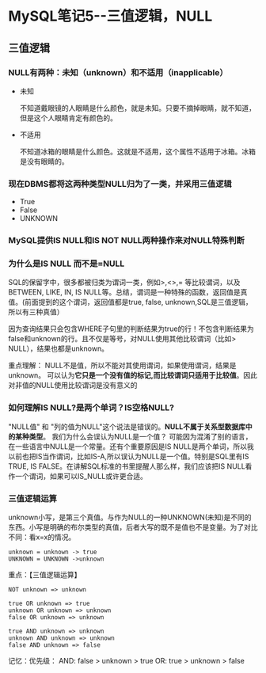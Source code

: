 # MySQL笔记5--三值逻辑，NULL

## 三值逻辑

### NULL有两种：未知（unknown）和不适用（inapplicable）

* 未知

  不知道戴眼镜的人眼睛是什么颜色，就是未知。只要不摘掉眼睛，就不知道，但是这个人眼睛肯定有颜色的。

* 不适用

  不知道冰箱的眼睛是什么颜色。这就是不适用，这个属性不适用于冰箱。冰箱是没有眼睛的。

### 现在DBMS都将这两种类型NULL归为了一类，并采用三值逻辑

* True
* False
* UNKNOWN

### MySQL提供IS NULL和IS NOT NULL两种操作来对NULL特殊判断

### 为什么是IS NULL 而不是=NULL

SQL的保留字中，很多都被归类为谓词一类，例如>,<>,= 等比较谓词，以及BETWEEN, LIKE, IN, IS NULL等。总结，谓词是一种特殊的函数，返回值是真值。(前面提到的这个谓词，返回值都是true, false, unknown,SQL是三值逻辑，所以有三种真值）

因为查询结果只会包含WHERE子句里的判断结果为true的行！不包含判断结果为false和unknown的行。且不仅是等号，对NULL使用其他比较谓词（比如> NULL），结果也都是unknown。

重点理解：
NULL不是值，所以不能对其使用谓词，如果使用谓词，结果是unknown。
可以认为**它只是一个没有值的标记,而比较谓词只适用于比较值**。因此对非值的NULL使用比较谓词是没有意义的

### 如何理解IS NULL?是两个单词？IS空格NULL?

"NULL值" 和 "列的值为NULL"这个说法是错误的。**NULL不属于关系型数据库中的某种类型**。
我们为什么会误认为NULL是一个值？
可能因为混淆了别的语言，在一些语言中NULL是一个常量。还有个重要原因是IS NULL是两个单词，所以我以前也把IS当作谓词，比如IS-A,所以误认为NULL是一个值。特别是SQL里有IS TRUE, IS FALSE。在讲解SQL标准的书里提醒人那么样，我们应该把IS NULL看作一个谓词，如果可以IS_NULL或许更合适。

### 三值逻辑运算

unknown小写，是第三个真值。与作为NULL的一种UNKNOWN(未知)是不同的东西。小写是明确的布尔类型的真值，后者大写的既不是值也不是变量。为了对比不同：看x=x的情况。

```
unknown = unknown -> true
UNKNOWN = UNKNOWN ->unknown
```


重点：【三值逻辑运算】

```
NOT unknown => unknown
```

```
true OR unknown => true
unknown OR unknown => unknown
false OR unknown => unknown
```

```
true AND unknown => unknown
unknown AND unknown => unknown
false AND unknown => false
```

记忆：优先级：
AND:    false > unknown > true
OR:       true > unknown > false